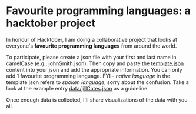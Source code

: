 # Favourite programming languages: a hacktober project

In honour of Hacktober, I am doing a collaborative project that looks at everyone's **favourite programming languages** from around the world. 

To participate, please create a json file with your first and last name in camelCase (e.g., johnSmith.json). Then copy and paste the [template.json](template.json) content into your json and add the appropriate information. You can only add 1 favourite programming language. FYI - *native language* in the template json refers to *spoken language*, sorry about the confusion. Take a look at the example entry [data/jillCates.json](data/jillCates.json) as a guideline.

Once enough data is collected, I'll share visualizations of the data with you all.  